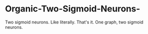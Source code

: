 # Organic-Two-Sigmoid-Neurons-
Two sigmoid neurons. Like literally. That's it. One graph, two sigmoid neurons.
